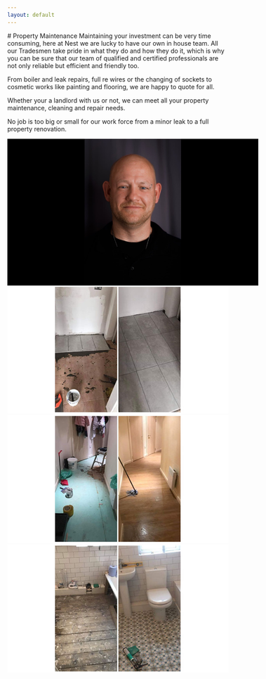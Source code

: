 ```yaml
---
layout: default
---
```


<div class="info-pane">
  <div class="pane" markdown="1">
# Property Maintenance
Maintaining your investment can be very time consuming, here at Nest we are lucky to have our own in house team. All our Tradesmen take pride in what they do and how they do it, which is why you can be sure that our team of qualified and certified professionals are not only reliable but efficient and friendly too.

From boiler and leak repairs, full re wires or the changing of sockets to cosmetic works like painting and flooring, we are happy to quote for all.

Whether your a landlord with us or not, we can meet all your property maintenance, cleaning and repair needs.

No job is too big or small for our work force from a minor leak to a full property renovation.

  </div>
  <div class="pane">
    <div class="siema">
      <div><div style="background: black; width: 572px; text-align: center"><img src="/assets/img/mike.jpg" style="height: 331px"></div></div>
      <div><img src="/assets/img/prop-main/01.jpg"></div>
      <div><img src="/assets/img/prop-main/02.jpg"></div>
      <div><img src="/assets/img/prop-main/03.jpg"></div>
    </div>
  </div>
</div>

<script src="/assets/js/vendor/siema.min.js"></script>
<script>
  const carousel = new Siema({
    perPage: 1,
    startIndex: 0,
    loop: true,
  });

  setInterval(function() {
    carousel.next();
  }, 5000);
</script>
